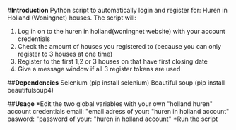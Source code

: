 #**Introduction**
Python script to automatically login and register for: Huren in Holland (Woningnet) houses. 
The script will:

  1. Log in on to the huren in holland(woningnet website) with your account credentials
  2. Check the  amount of houses you registered to (because you can only register to 3 houses at one time)
  3. Register to the first 1,2 or 3 houses on that have first closing date
  4. Give a message window if all 3 register tokens are used

##**Dependencies**
  Selenium (pip install selenium)
  Beautiful soup (pip install beautifulsoup4)

##**Usage**
  *Edit the two global variables with your own "holland huren" account credentials
    email: "email adress of your: "huren in holland account"
    pasword: "password of your: "huren in holland account"
  *Run the script
  
